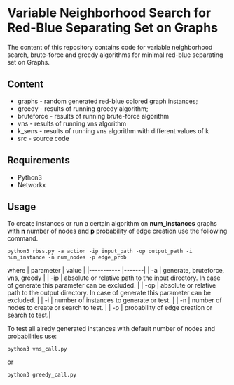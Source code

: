 # Variable Neighborhood Search for Red-Blue Separating Set on Graphs

The content of this repository contains code for variable neighborhood search, brute-force and greedy algorithms for minimal red-blue separating set on Graphs.

## Content
+ graphs - random generated red-blue colored graph instances;
+ greedy - results of running greedy algorithm;
+ bruteforce - results of running brute-force algorithm
+ vns - results of running vns algorithm
+ k_sens - results of running vns algorithm with different values  of k
+ src - source code

## Requirements
+ Python3
+ Networkx

## Usage 
To create instances or run a certain algorithm on __num_instances__ graphs with __n__ number of nodes and __p__ probability of edge creation use the following command.

```
python3 rbss.py -a action -ip input_path -op output_path -i num_instance -n num_nodes -p edge_prob
```
where
| parameter  | value |
|----------- |-------|
| -a     | generate, bruteforce, vns, greedy |
| -ip | absolute or relative path to the input directory. In case of generate this parameter can be excluded. |
| -op | absolute or relative path to the output directory. In case of generate this parameter can be excluded. |
| -i | number of instances to generate or test. |
| -n | number of nodes to create or search to test. |
| -p | probability of edge creation or search to test.|

To test all alredy generated instances with default number of nodes and probabilities use:
```
python3 vns_call.py
```
or
```
python3 greedy_call.py
```